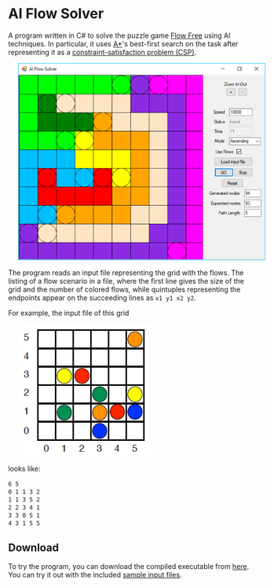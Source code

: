 # AI Flow Solver
A program written in C# to solve the puzzle game [Flow Free](https://en.wikipedia.org/wiki/Flow_Free) using AI techniques. In particular, it uses [A*](https://en.wikipedia.org/wiki/A*_search_algorithm)'s best-first search on the task after representing it as a [constraint-satisfaction problem (CSP)](https://en.wikipedia.org/wiki/Constraint_satisfaction_problem). 

<img src="images/app_screenshot.png" hspace="20">

The program reads an input file representing the grid with the flows. The listing of a flow scenario in a file, where the first line gives the size of the grid and the number of colored flows, while quintuples representing the endpoints appear on the succeeding lines as `x1 y1 x2 y2`.

For example, the input file of this grid

<img src="images/sample_grid.png" hspace="20">

looks like:

```
6 5
0 1 1 3 2
1 1 3 5 2
2 2 3 4 1
3 3 0 5 1
4 3 1 5 5
```

## Download
To try the program, you can download the compiled executable from [here](https://github.com/ditek/AI/blob/master/Flow/AI-Flow/bin/AI_Flow.exe). You can try it out with the included [sample input files](https://github.com/ditek/AI/tree/master/Flow/input-files).